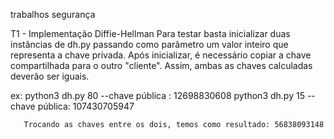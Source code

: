  trabalhos segurança


T1 - Implementação Diffie-Hellman
   Para testar basta inicializar duas instâncias de dh.py passando como parâmetro um valor inteiro que representa a chave privada.
   Após inicializar, é necessário copiar a chave compartilhada para o outro "cliente". Assim, ambas as chaves calculadas deverão ser iguais.
   
   
   ex: python3 dh.py 80
       	       --chave pública : 12698830608 
       python3 dh.py 15
       	       --chave pública: 107430705947


       Trocando as chaves entre os dois, temos como resultado: 56838093148